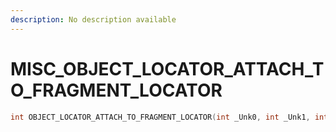 ```yaml
---
description: No description available 
---
```


# MISC\_OBJECT_LOCATOR_ATTACH_TO_FRAGMENT_LOCATOR

```cpp
int OBJECT_LOCATOR_ATTACH_TO_FRAGMENT_LOCATOR(int _Unk0, int _Unk1, int _Unk2, int _Unk3, int _Unk4, int _Unk5, int _Unk6, int _Unk7, int _Unk8);
```